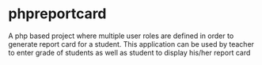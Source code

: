 # phpreportcard
A php based project where multiple user roles are defined in order to generate report card for a student.
This application can be used by teacher to enter grade of students as well as student to display his/her report card
